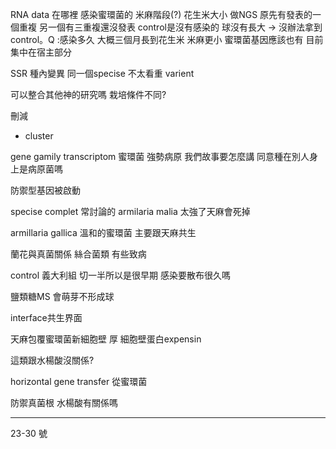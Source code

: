 RNA data 在哪裡
感染蜜環菌的 米麻階段(?) 花生米大小 做NGS 原先有發表的一個重複 另一個有三重複還沒發表 control是沒有感染的 球沒有長大 -> 沒辦法拿到control。Q :感染多久 大概三個月長到花生米 米麻更小
蜜環菌基因應該也有
目前集中在宿主部分

SSR 種內變異
同一個specise 不太看重 varient 

可以整合其他神的研究嗎 栽培條件不同?

刪減
- cluster


gene gamily transcriptom 
蜜環菌 強勢病原
我們故事要怎麼講
同意種在別人身上是病原菌嗎

防禦型基因被啟動

specise complet 常討論的 armilaria malia 太強了天麻會死掉
 
 armillaria gallica
 	溫和的蜜環菌 主要跟天麻共生
	
蘭花與真菌關係
絲合菌類 有些致病


control 義大利組
切一半所以是很早期
感染要散布很久嗎

鹽類糖MS 會萌芽不形成球

interface共生界面


天麻包覆蜜環菌新細胞壁 厚 細胞壁蛋白expensin

這類跟水楊酸沒關係?


horizontal gene transfer 從蜜環菌


防禦真菌根 水楊酸有關係嗎

---

23-30 號



